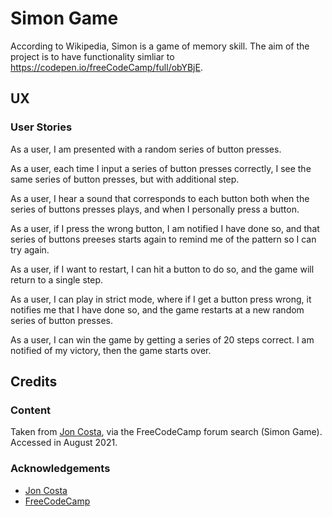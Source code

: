 # Simon Game

According to Wikipedia, Simon is a game of memory skill.  The aim of the project is to have
functionality simliar to https://codepen.io/freeCodeCamp/full/obYBjE.

## UX

### User Stories

As a user, I am presented with a random series of button presses.

As a user, each time I input a series of button presses correctly, I see the same series of button presses, but with additional step.

As a user, I hear a sound that corresponds to each button both when the series of buttons presses plays, and when I personally press a button.

As a user, if I press the wrong button, I am notified I have done so, and that series of buttons preeses starts again to remind me of the pattern so I can try again.

As a user, if I want to restart, I can hit a button to do so, and the game will return to a single step.

As a user, I can play in strict mode, where if I get a button press wrong, it notifies me that I have done so, and the game restarts at a new random series of button presses.

As a user, I can win the game by getting a series of 20 steps correct.  I am notified of my victory, then the game starts over.

## Credits

### Content

Taken from [Jon Costa](https://codepen.io/jonjcosta/pen/NXbqar), via the FreeCodeCamp forum search (Simon Game).  Accessed in August 2021.

### Acknowledgements
- [Jon Costa](https://codepen.io/jonjcosta/pen/NXbqar)
- [FreeCodeCamp](https://www.freecodecamp.org)
